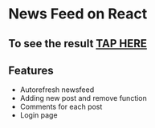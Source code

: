 # News Feed on React



## To see the result [TAP HERE](https://react-blog-4u1knbs04-alca-code.vercel.app/posts)

## Features

- Autorefresh newsfeed
- Adding new post and remove function
- Comments for each post
- Login page



